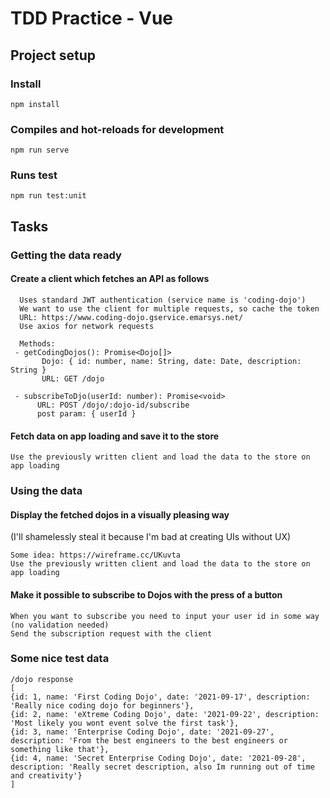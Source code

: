 # TDD Practice - Vue

## Project setup

### Install
```
npm install
```

### Compiles and hot-reloads for development
```
npm run serve
```

### Runs test
```
npm run test:unit
```

## Tasks

### Getting the data ready

#### Create a client which fetches an API as follows
```
  Uses standard JWT authentication (service name is 'coding-dojo')
  We want to use the client for multiple requests, so cache the token
  URL: https://www.coding-dojo.gservice.emarsys.net/
  Use axios for network requests
  
  Methods:
 - getCodingDojos(): Promise<Dojo[]>
       Dojo: { id: number, name: String, date: Date, description: String }     
       URL: GET /dojo
       
 - subscribeToDjo(userId: number): Promise<void>
      URL: POST /dojo/:dojo-id/subscribe
      post param: { userId }      
```

#### Fetch data on app loading and save it to the store
```
Use the previously written client and load the data to the store on app loading
```

### Using the data

#### Display the fetched dojos in a visually pleasing way 
(I'll shamelessly steal it because I'm bad at creating UIs without UX)
```
Some idea: https://wireframe.cc/UKuvta
Use the previously written client and load the data to the store on app loading
```

#### Make it possible to subscribe to Dojos with the press of a button
```
When you want to subscribe you need to input your user id in some way (no validation needed)
Send the subscription request with the client
```


### Some nice test data
```
/dojo response
[
{id: 1, name: 'First Coding Dojo', date: '2021-09-17', description: 'Really nice coding dojo for beginners'},
{id: 2, name: 'eXtreme Coding Dojo', date: '2021-09-22', description: 'Most likely you wont event solve the first task'},
{id: 3, name: 'Enterprise Coding Dojo', date: '2021-09-27', description: 'From the best engineers to the best engineers or something like that'},
{id: 4, name: 'Secret Enterprise Coding Dojo', date: '2021-09-28', description: 'Really secret description, also Im running out of time and creativity'}
]
```

